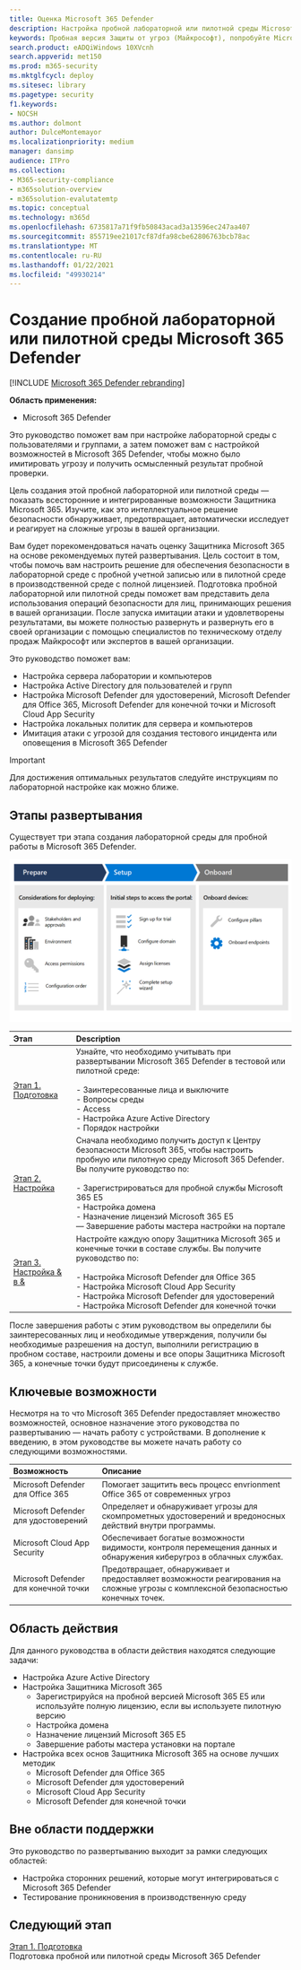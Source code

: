 ```yaml
---
title: Оценка Microsoft 365 Defender
description: Настройка пробной лабораторной или пилотной среды Microsoft 365 Defender для использования решения по обеспечению безопасности, предназначенного для защиты устройств, удостоверений, данных и приложений в организации.
keywords: Пробная версия Защиты от угроз (Майкрософт), попробуйте Microsoft Threat Protection, оцените Защиту от угроз (Майкрософт), лабораторию оценки Защиты от угроз (Майкрософт), пилотный проект Защиты от угроз (Майкрософт), кибербезопасность, advanced persistent threat, корпоративная безопасность, устройства, устройство, удостоверение, пользователи, данные, приложения, инциденты, автоматизированное исследование и устранение, расширенный поиск
search.product: eADQiWindows 10XVcnh
search.appverid: met150
ms.prod: m365-security
ms.mktglfcycl: deploy
ms.sitesec: library
ms.pagetype: security
f1.keywords:
- NOCSH
ms.author: dolmont
author: DulceMontemayor
ms.localizationpriority: medium
manager: dansimp
audience: ITPro
ms.collection:
- M365-security-compliance
- m365solution-overview
- m365solution-evalutatemtp
ms.topic: conceptual
ms.technology: m365d
ms.openlocfilehash: 6735817a71f9fb50843acad3a13596ec247aa407
ms.sourcegitcommit: 855719ee21017cf87dfa98cbe62806763bcb78ac
ms.translationtype: MT
ms.contentlocale: ru-RU
ms.lasthandoff: 01/22/2021
ms.locfileid: "49930214"
---
```

# <a name="create-a-microsoft-365-defender-trial-lab-or-pilot-environment"></a>Создание пробной лабораторной или пилотной среды Microsoft 365 Defender 

[!INCLUDE [Microsoft 365 Defender rebranding](../includes/microsoft-defender.md)]


**Область применения:**
- Microsoft 365 Defender


Это руководство поможет вам при настройке лабораторной среды с пользователями и группами, а затем поможет вам с настройкой возможностей в Microsoft 365 Defender, чтобы можно было имитировать угрозу и получить осмысленный результат пробной проверки. 

Цель создания этой пробной лабораторной или пилотной среды — показать всесторонние и интегрированные возможности Защитника Microsoft 365. Изучите, как это интеллектуальное решение безопасности обнаруживает, предотвращает, автоматически исследует и реагирует на сложные угрозы в вашей организации. 


Вам будет порекомендоваться начать оценку Защитника Microsoft 365 на основе рекомендуемых путей развертывания. Цель состоит в том, чтобы помочь вам настроить решение для обеспечения безопасности в лабораторной среде с пробной учетной записью или в пилотной среде в производственной среде с полной лицензией. Подготовка пробной лабораторной или пилотной среды поможет вам представить дела использования операций безопасности для лиц, принимающих решения в вашей организации. После запуска имитации атаки и удовлетворены результатами, вы можете полностью развернуть и развернуть его в своей организации с помощью специалистов по техническому отделу продаж Майкрософт или экспертов в вашей организации. 

Это руководство поможет вам:
- Настройка сервера лаборатории и компьютеров
- Настройка Active Directory для пользователей и групп
- Настройка Microsoft Defender для удостоверений, Microsoft Defender для Office 365, Microsoft Defender для конечной точки и Microsoft Cloud App Security
- Настройка локальных политик для сервера и компьютеров
- Имитация атаки с угрозой для создания тестового инцидента или оповещения в Microsoft 365 Defender

>[!IMPORTANT]
>Для достижения оптимальных результатов следуйте инструкциям по лабораторной настройке как можно ближе.


## <a name="deployment-phases"></a>Этапы развертывания

Существует три этапа создания лабораторной среды для пробной работы в Microsoft 365 Defender.

![Этапы развертывания: подготовка, настройка, ветвь](../../media/evaluation-guide-phases.png)

|Этап | Description | 
|:-------|:-----|
|[Этап 1. Подготовка](prepare-mtpeval.md)| Узнайте, что необходимо учитывать при развертывании Microsoft 365 Defender в тестовой или пилотной среде: <br><br>- Заинтересованные лица и выключите <br> - Вопросы среды <br>- Access <br>- Настройка Azure Active Directory <br> - Порядок настройки
|[Этап 2. Настройка](setup-mtpeval.md)|  Сначала необходимо получить доступ к Центру безопасности Microsoft 365, чтобы настроить пробную или пилотную среду Microsoft 365 Defender. Вы получите руководство по:<br><br>- Зарегистрироваться для пробной службы Microsoft 365 E5 <br>  - Настройка домена<br>- Назначение лицензий Microsoft 365 E5<br>— Завершение работы мастера настройки на портале|
|[Этап 3. Настройка & в &](config-mtpeval.md) | Настройте каждую опору Защитника Microsoft 365 и конечные точки в составе службы. Вы получите руководство по:<br><br>- Настройка Microsoft Defender для Office 365<br>- Настройка Microsoft Cloud App Security<br>- Настройка Microsoft Defender для удостоверений<br>- Настройка Microsoft Defender для конечной точки


После завершения работы с этим руководством вы определили бы заинтересованных лиц и необходимые утверждения, получили бы необходимые разрешения на доступ, выполнили регистрацию в пробном составе, настроили домены и все опоры Защитника Microsoft 365, а конечные точки будут присоединены к службе.

## <a name="key-capabilities"></a>Ключевые возможности

Несмотря на то что Microsoft 365 Defender предоставляет множество возможностей, основное назначение этого руководства по развертыванию — начать работу с устройствами. В дополнение к введению, в этом руководстве вы можете начать работу со следующими возможностями.


Возможность | Описание 
:---|:---
Microsoft Defender для Office 365 | Помогает защитить весь процесс envrionment Office 365 от современных угроз
Microsoft Defender для удостоверений | Определяет и обнаруживает угрозы для скомпрометных удостоверений и вредоносных действий внутри программы.
Microsoft Cloud App Security | Обеспечивает богатые возможности видимости, контроля перемещения данных и обнаружения киберугроз в облачных службах.
Microsoft Defender для конечной точки | Предотвращает, обнаруживает и предоставляет возможности реагирования на сложные угрозы с комплексной безопасностью конечных точек.


## <a name="in-scope"></a>Область действия

Для данного руководства в области действия находятся следующие задачи:
-   Настройка Azure Active Directory
-   Настройка Защитника Microsoft 365
    -   Зарегистрируйся на пробной версией Microsoft 365 E5 или используйте полную лицензию, если вы используете пилотную версию
    -   Настройка домена
    -   Назначение лицензий Microsoft 365 E5
    -   Завершение работы мастера установки на портале
-   Настройка всех основ Защитника Microsoft 365 на основе лучших методик
    -   Microsoft Defender для Office 365
    -   Microsoft Defender для удостоверений
    -   Microsoft Cloud App Security
    -   Microsoft Defender для конечной точки

## <a name="out-of-scope"></a>Вне области поддержки

Это руководство по развертыванию выходит за рамки следующих областей:

-   Настройка сторонних решений, которые могут интегрироваться с Microsoft 365 Defender
-   Тестирование проникновения в производственную среду

## <a name="next-step"></a>Следующий этап
[Этап 1. Подготовка](prepare-mtpeval.md) 
<br> Подготовка пробной или пилотной среды Microsoft 365 Defender
